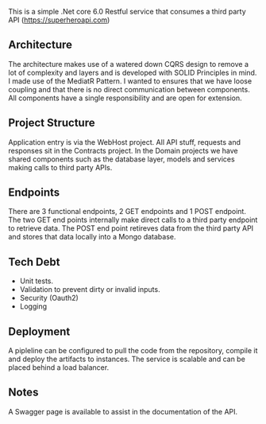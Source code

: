 This is a simple .Net core 6.0 Restful service that consumes a third party API (https://superheroapi.com)

## Architecture
The architecture makes use of a watered down CQRS design to remove a lot of complexity and layers and is developed with SOLID Principles in mind. I made use of the MediatR Pattern. I wanted to ensures that we have loose coupling and that there is no direct communication between components. All components have a single responsibility and are open for extension.

## Project Structure
Application entry is via the WebHost project. All API stuff, requests and responses sit in the Contracts project. In the Domain projects we have shared components such as the database layer, models and services making calls to third party APIs.
 
## Endpoints
There are 3 functional endpoints, 2 GET endpoints and 1 POST endpoint. The two GET end points internally make direct calls to a third party endpoint to retrieve data. The POST end point retireves data from the third party API and stores that data locally into a Mongo database.
 
## Tech Debt
 * Unit tests.
 * Validation to prevent dirty or invalid inputs.
 * Security (Oauth2)
 * Logging

## Deployment
A pipleline can be configured to pull the code from the repository, compile it and deploy the artifacts to instances.
The service is scalable and can be placed behind a load balancer.

## Notes
A Swagger page is available to assist in the documentation of the API. 
